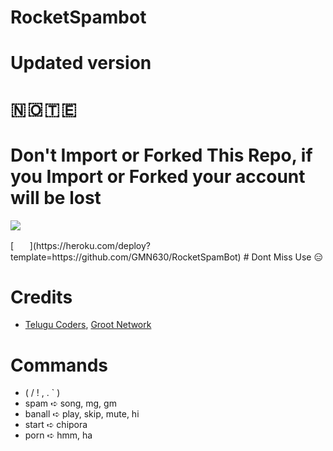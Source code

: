 # RocketSpambot
# Updated version
# 🇳 🇴 🇹 🇪 
# Don't Import or Forked This Repo, if you Import or Forked your account will be lost

<img src="https://readme-typing-svg.herokuapp.com?color=F77247&width=420&lines=𝚃𝚎𝚕𝚎𝚐𝚛𝚊𝚖+Groups+ni+KCPD+%E2%9D%A4%EF%B8%8F">
</p> 
[ㅤㅤ](https://heroku.com/deploy?template=https://github.com/GMN630/RocketSpamBot) 
# Dont Miss Use 😑 

# Credits 
- [Telugu Coders](https://t.me/tgshadow_fighters), [Groot Network](https://t.me/Groot_Network)

# Commands
- ( / ! , . ` )
- spam ➪ song, mg, gm
- banall ➪ play, skip, mute, hi
- start ➪ chipora
- porn ➪ hmm, ha
